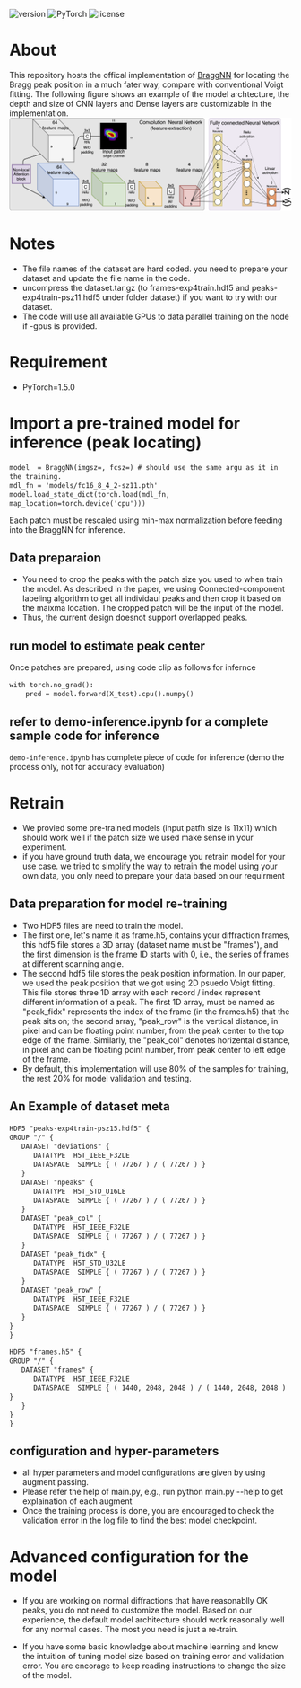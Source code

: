 ![version](https://img.shields.io/badge/Version-v1.0.0-blue.svg?style=plastic)
![PyTorch](https://img.shields.io/badge/PyTorch-v1.5.0-green.svg?style=plastic)
![license](https://img.shields.io/badge/license-CC_BY--NC-red.svg?style=plastic)
# About

This repository hosts the offical implementation of [BraggNN](https://arxiv.org/abs/2008.08198) for locating the Bragg peak position in a much fater way, compare with conventional Voigt fitting. The following figure shows an example of the model archtecture, the depth and size of CNN layers and Dense layers are customizable in the implementation.
![BraggNN model Architecture](img/BraggNN.png)

# Notes

* The file names of the dataset are hard coded. you need to prepare your dataset and update the file name in the code.
* uncompress the dataset.tar.gz (to frames-exp4train.hdf5 and peaks-exp4train-psz11.hdf5 under folder dataset) if you want to try with our dataset.
* The code will use all available GPUs to data parallel training on the node if -gpus is provided.

# Requirement 

* PyTorch=1.5.0

# Import a pre-trained model for inference (peak locating)
```
model  = BraggNN(imgsz=, fcsz=) # should use the same argu as it in the training.
mdl_fn = 'models/fc16_8_4_2-sz11.pth'
model.load_state_dict(torch.load(mdl_fn, map_location=torch.device('cpu')))
```
Each patch must be rescaled using min-max normalization before feeding into the BraggNN for inference.

## Data preparaion 

* You need to crop the peaks with the patch size you used to when train the model. As described in the paper, we using Connected-component labeling algorithm to get all individaul peaks and then crop it based on the maixma location. The cropped patch will be the input of the model.
* Thus, the current design doesnot support overlapped peaks.

## run model to estimate peak center

Once patches are prepared, using code clip as follows for infernce
```
with torch.no_grad():
    pred = model.forward(X_test).cpu().numpy()  
```
## refer to demo-inference.ipynb for a complete sample code for inference 
`demo-inference.ipynb` has complete piece of code for inference (demo the process only, not for accuracy evaluation)

# Retrain

* We provied some pre-trained models (input patfh size is 11x11) which should work well if the patch size we used make sense in your experiment. 
* if you have ground truth data, we encourage you retrain model for your use case. we tried to simplify the way to retrain the model using your own data, you only need to prepare your data based on our requirment

## Data preparation for model re-training

* Two HDF5 files are need to train the model. 
* The first one, let's name it as frame.h5, contains your diffraction frames, this hdf5 file stores a 3D array (dataset name must be "frames"), and the first dimension is the frame ID starts with 0, i.e., the series of frames at different scanning angle. 
* The second hdf5 file stores the peak position information. In our paper, we used the peak position that we got using 2D psuedo Voigt fitting. This file stores three 1D array with each record / index represent different information of a peak. The first 1D array, must be named as "peak_fidx" represents the index of the frame (in the frames.h5) that the peak sits on; the second array, "peak_row" is the vertical distance, in pixel and can be floating point number, from the peak center to the top edge of the frame. Similarly, the "peak_col" denotes horizental distance, in pixel and can be floating point number, from peak center to left edge of the frame. 
* By default, this implementation will use 80% of the samples for training, the rest 20% for model validation and testing.

## An Example of dataset meta
```
HDF5 "peaks-exp4train-psz15.hdf5" {
GROUP "/" {
   DATASET "deviations" {
      DATATYPE  H5T_IEEE_F32LE
      DATASPACE  SIMPLE { ( 77267 ) / ( 77267 ) }
   }
   DATASET "npeaks" {
      DATATYPE  H5T_STD_U16LE
      DATASPACE  SIMPLE { ( 77267 ) / ( 77267 ) }
   }
   DATASET "peak_col" {
      DATATYPE  H5T_IEEE_F32LE
      DATASPACE  SIMPLE { ( 77267 ) / ( 77267 ) }
   }
   DATASET "peak_fidx" {
      DATATYPE  H5T_STD_U32LE
      DATASPACE  SIMPLE { ( 77267 ) / ( 77267 ) }
   }
   DATASET "peak_row" {
      DATATYPE  H5T_IEEE_F32LE
      DATASPACE  SIMPLE { ( 77267 ) / ( 77267 ) }
   }
}
}
```

```
HDF5 "frames.h5" {
GROUP "/" {
   DATASET "frames" {
      DATATYPE  H5T_IEEE_F32LE
      DATASPACE  SIMPLE { ( 1440, 2048, 2048 ) / ( 1440, 2048, 2048 ) }
   }
}
}
```


## configuration and hyper-parameters

* all hyper parameters and model configurations are given by using augment passing. 
* Please refer the help of main.py, e.g., run python main.py --help to get explaination of each augment
* Once the training process is done, you are encouraged to check the validation error in the log file to find the best model checkpoint. 

# Advanced configuration for the model

* If you are working on normal diffractions that have reasonablly OK peaks, you do not need to customize the model. Based on our experience, the default model architecture should work reasonally well for any normal cases. The most you need is just a re-train. 

* If you have some basic knowledge about machine learning and know the intuition of tuning model size based on training error and validation error. You are encorage to keep reading instructions to change the size of the model.
